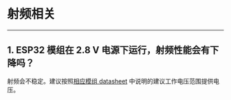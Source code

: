 # 射频相关

<style>
body {counter-reset: h2}
  h2 {counter-reset: h3}
  h2:before {counter-increment: h2; content: counter(h2) ". "}
  h3:before {counter-increment: h3; content: counter(h2) "." counter(h3) ". "}
  h2.nocount:before, h3.nocount:before, { content: ""; counter-increment: none }
</style>

---

## ESP32 模组在 2.8 V 电源下运行，射频性能会有下降吗？

射频会不稳定。建议按照[相应模组 datasheet](https://www.espressif.com/zh-hans/support/documents/technical-documents) 中说明的建议工作电压范围提供电压。
